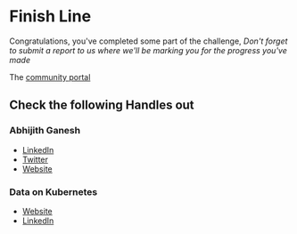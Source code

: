 # Finish Line

Congratulations, you've completed some part of the challenge, _Don't forget to submit a report to us where we'll be marking you for the progress you've made_

The [community portal](https://explorersworlddok.gatsbyjs.io/)

## Check the following Handles out

### Abhijith Ganesh

- [LinkedIn](https://linkedin.com/in/Abhijithganesh14/)
- [Twitter](https://twitter.com/GaneshAbhijith)
- [Website](https://abhijithganesh.tech)

### Data on Kubernetes

- [Website](https://dok.community)
- [LinkedIn](https://www.linkedin.com/company/data-on-kubernetes-community/)

